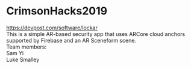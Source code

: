 # CrimsonHacks2019  
https://devpost.com/software/lockar  
This is a simple AR-based security app that uses ARCore cloud anchors supported by Firebase and an AR Sceneform scene.  
Team members:  
Sam Yi  
Luke Smalley  
